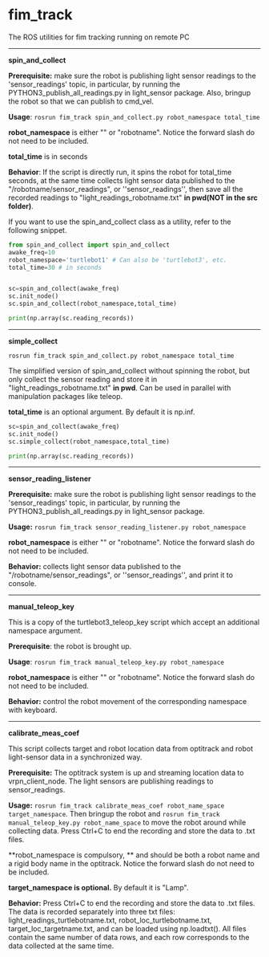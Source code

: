 # fim_track
The ROS utilities for fim tracking running on remote PC

---

__spin_and_collect__

**Prerequisite:** make sure the robot is publishing light sensor readings to the 'sensor_readings' topic,  in particular, by running the PYTHON3_publish_all_readings.py in light_sensor package. Also, bringup the robot so that we can publish to cmd_vel.

**Usage**: ``rosrun fim_track spin_and_collect.py robot_namespace total_time``

**robot_namespace** is either "" or "robotname". Notice the forward slash do not need to be included. 

**total_time** is in seconds

**Behavior**: If the script is directly run, it spins the robot for total_time seconds, at the same time collects light sensor data published to the "/robotname/sensor_readings", or ''sensor_readings'', then save all the recorded readings to "light_readings_robotname.txt" **in pwd(NOT in the src folder)**.

If you want to use the spin_and_collect class as a utility, refer to the following snippet.

```python
from spin_and_collect import spin_and_collect
awake_freq=10
robot_namespace='turtlebot1' # Can also be 'turtlebot3', etc.
total_time=30 # in seconds


sc=spin_and_collect(awake_freq)
sc.init_node()	
sc.spin_and_collect(robot_namespace,total_time)

print(np.array(sc.reading_records))
```

---

__simple_collect__

``rosrun fim_track spin_and_collect.py robot_namespace total_time``

The simplified version of spin_and_collect without spinning the robot, but only collect the sensor reading and store it in "light_readings_robotname.txt" **in pwd**. Can be used in parallel with manipulation packages like teleop.

**total_time** is an optional argument. By default it is np.inf.

```python
sc=spin_and_collect(awake_freq)
sc.init_node()	
sc.simple_collect(robot_namespace,total_time)

print(np.array(sc.reading_records))
```



---

__sensor_reading_listener__

**Prerequisite:** make sure the robot is publishing light sensor readings to the 'sensor_readings' topic,  in particular, by running the PYTHON3_publish_all_readings.py in light_sensor package. 

**Usage:** ``rosrun fim_track sensor_reading_listener.py robot_namespace``

**robot_namespace** is either "" or "robotname". Notice the forward slash do not need to be included. 

**Behavior:** collects light sensor data published to the "/robotname/sensor_readings", or ''sensor_readings'', and print it to console.

___

__manual_teleop_key__

This is a copy of the turtlebot3_teleop_key script which accept an additional namespace argument.

**Prerequisite**: the robot is brought up.

**Usage**: ``rosrun fim_track manual_teleop_key.py robot_namespace``

**robot_namespace** is either "" or "robotname". Notice the forward slash do not need to be included. 

**Behavior:** control the robot movement of the corresponding namespace with keyboard.

---

__calibrate_meas_coef__

This script collects target and robot location data from optitrack and robot light-sensor data in a synchronized way.

**Prerequisite:** The optitrack system is up and streaming location data to vrpn_client_node. The light sensors are publishing readings to sensor_readings.

**Usage:** ``rosrun fim_track calibrate_meas_coef robot_name_space target_namespace``. Then bringup the robot and ``rosrun fim_track manual_teleop_key.py robot_name_space`` to move the robot around while collecting data. Press Ctrl+C to end the recording and store the data to .txt files.

**robot_namespace is compulsory, ** and should be both a robot name and a rigid body name in the optitrack. Notice the forward slash do not need to be included. 

**target_namespace is optional.** By default it is "Lamp".

**Behavior:**  Press Ctrl+C to end the recording and store the data to .txt files. The data is recorded separately into three txt files: light_readings_turtlebotname.txt, robot_loc_turtlebotname.txt, target_loc_targetname.txt, and can be loaded using np.loadtxt(). All files contain the same number of data rows, and each row corresponds to the data collected at the same time.

